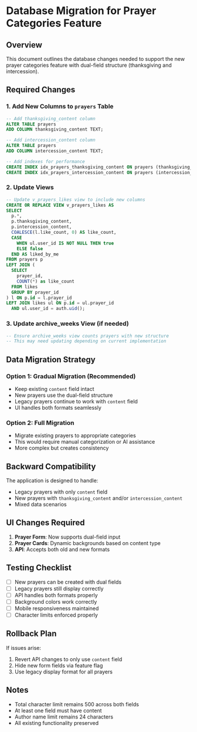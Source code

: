 # Database Migration for Prayer Categories Feature

## Overview
This document outlines the database changes needed to support the new prayer categories feature with dual-field structure (thanksgiving and intercession).

## Required Changes

### 1. Add New Columns to `prayers` Table

```sql
-- Add thanksgiving_content column
ALTER TABLE prayers 
ADD COLUMN thanksgiving_content TEXT;

-- Add intercession_content column  
ALTER TABLE prayers 
ADD COLUMN intercession_content TEXT;

-- Add indexes for performance
CREATE INDEX idx_prayers_thanksgiving_content ON prayers (thanksgiving_content) WHERE thanksgiving_content IS NOT NULL;
CREATE INDEX idx_prayers_intercession_content ON prayers (intercession_content) WHERE intercession_content IS NOT NULL;
```

### 2. Update Views

```sql
-- Update v_prayers_likes view to include new columns
CREATE OR REPLACE VIEW v_prayers_likes AS
SELECT 
  p.*,
  p.thanksgiving_content,
  p.intercession_content,
  COALESCE(l.like_count, 0) AS like_count,
  CASE 
    WHEN ul.user_id IS NOT NULL THEN true 
    ELSE false 
  END AS liked_by_me
FROM prayers p
LEFT JOIN (
  SELECT 
    prayer_id, 
    COUNT(*) as like_count
  FROM likes 
  GROUP BY prayer_id
) l ON p.id = l.prayer_id
LEFT JOIN likes ul ON p.id = ul.prayer_id 
  AND ul.user_id = auth.uid();
```

### 3. Update archive_weeks View (if needed)

```sql
-- Ensure archive_weeks view counts prayers with new structure
-- This may need updating depending on current implementation
```

## Data Migration Strategy

### Option 1: Gradual Migration (Recommended)
- Keep existing `content` field intact
- New prayers use the dual-field structure
- Legacy prayers continue to work with `content` field
- UI handles both formats seamlessly

### Option 2: Full Migration
- Migrate existing prayers to appropriate categories
- This would require manual categorization or AI assistance
- More complex but creates consistency

## Backward Compatibility

The application is designed to handle:
- Legacy prayers with only `content` field
- New prayers with `thanksgiving_content` and/or `intercession_content`
- Mixed data scenarios

## UI Changes Required

1. **Prayer Form**: Now supports dual-field input
2. **Prayer Cards**: Dynamic backgrounds based on content type
3. **API**: Accepts both old and new formats

## Testing Checklist

- [ ] New prayers can be created with dual fields
- [ ] Legacy prayers still display correctly
- [ ] API handles both formats properly
- [ ] Background colors work correctly
- [ ] Mobile responsiveness maintained
- [ ] Character limits enforced properly

## Rollback Plan

If issues arise:
1. Revert API changes to only use `content` field
2. Hide new form fields via feature flag
3. Use legacy display format for all prayers

## Notes

- Total character limit remains 500 across both fields
- At least one field must have content
- Author name limit remains 24 characters
- All existing functionality preserved